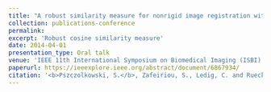 ```yaml
---
title: "A robust similarity measure for nonrigid image registration with outliers"
collection: publications-conference
permalink: 
excerpt: 'Robust cosine similarity measure'
date: 2014-04-01
presentation_type: Oral talk
venue: 'IEEE 11th International Symposium on Biomedical Imaging (ISBI)'
paperurl: https://ieeexplore.ieee.org/abstract/document/6867934/
citation: '<b>Pszczolkowski, S.</b>, Zafeiriou, S., Ledig, C. and Rueckert, D., 2014, April. &quot;A robust similarity measure for nonrigid image registration with outliers&quot; <i>In 11th International Symposium on Biomedical Imaging (ISBI)</i> (pp. 568-571). IEEE'
---
```

